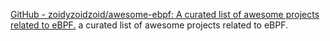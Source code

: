 
[GitHub - zoidyzoidzoid/awesome-ebpf: A curated list of awesome projects related to eBPF.](https://github.com/zoidyzoidzoid/awesome-ebpf)
a curated list of awesome projects related to eBPF.
